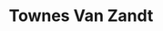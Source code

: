 ---
title: "Townes Van Zandt"
summary: "Folk music singer-songwriter, performer, and poet Born: March 7, 1944 in Fort Worth, Texas Died: January 1, 1997 of cardiac arrhythmia at his home in Smyrna, Tennessee"
image: "townes-van-zandt.jpg"
---